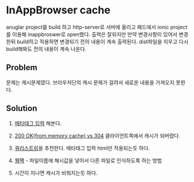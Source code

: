 # InAppBrowser cache

anuglar project를 build 하고 http-server로 서버에 올리고 패드에서 ionic project를 이용해 inappbroswer로 open했다. 출력은 잘되지만 만약 변경사항이 있어서 변경한뒤 build하고 적용하면 변경되기 전의 내용이 계속 출력된다. dist파일을 지우고 다시 build해봐도 전의 내용이 계속 나온다.

## Problem
문제는 캐시문제였다. 브라우저단의 캐시 문제가 걸려서 새로운 내용을 가져오지 못한다.

## Solution
1. [메타태그 입력](http://jhleed.tistory.com/73) 해본다.

2. [200 OK(from memory cache) vs 304](https://stackoverflow.com/questions/1665082/what-is-the-difference-between-http-status-code-200-cache-vs-status-code-304) 클라이언트쪽에서 캐시가 되버렸다.

3. [쿼리스트링](https://stackoverflow.com/questions/7413234/how-to-prevent-caching-of-my-javascript-file/7413283#7413283)을 추천한다. 메타태그 입력 html만 적용되는듯 하다.

4. [웹팩](https://medium.com/@tomaskoutsky/hey-webpack-can-you-bust-my-cache-21350f951220) - 파일이름에 해시값을 넣어서 다른 파일로 인식하도록 하는 방법

5. 시간이 지나면 캐시가 비워지는듯 하다.
